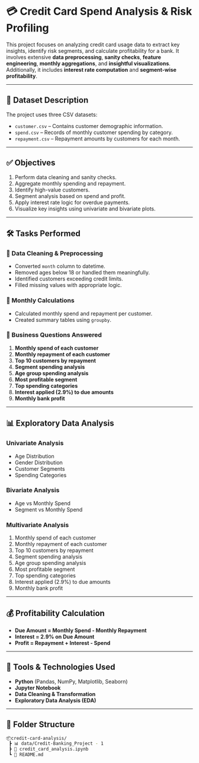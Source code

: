 # 💳 Credit Card Spend Analysis & Risk Profiling

This project focuses on analyzing credit card usage data to extract key insights, identify risk segments, and calculate profitability for a bank. It involves extensive **data preprocessing**, **sanity checks**, **feature engineering**, **monthly aggregations**, and **insightful visualizations**. Additionally, it includes **interest rate computation** and **segment-wise profitability**.

---

## 📁 Dataset Description

The project uses three CSV datasets:
- `customer.csv` – Contains customer demographic information.
- `spend.csv` – Records of monthly customer spending by category.
- `repayment.csv` – Repayment amounts by customers for each month.

---

## ✅ Objectives

1. Perform data cleaning and sanity checks.
2. Aggregate monthly spending and repayment.
3. Identify high-value customers.
4. Segment analysis based on spend and profit.
5. Apply interest rate logic for overdue payments.
6. Visualize key insights using univariate and bivariate plots.

---

## 🛠️ Tasks Performed

### 🔹 Data Cleaning & Preprocessing
- Converted `month` column to datetime.
- Removed ages below 18 or handled them meaningfully.
- Identified customers exceeding credit limits.
- Filled missing values with appropriate logic.

### 🔹 Monthly Calculations
- Calculated monthly spend and repayment per customer.
- Created summary tables using `groupby`.

### 🔹 Business Questions Answered
1. **Monthly spend of each customer**
2. **Monthly repayment of each customer**
3. **Top 10 customers by repayment**
4. **Segment spending analysis**
5. **Age group spending analysis**
6. **Most profitable segment**
7. **Top spending categories**
8. **Interest applied (2.9%) to due amounts**
9. **Monthly bank profit**

---

## 📊 Exploratory Data Analysis

### Univariate Analysis
- Age Distribution
- Gender Distribution
- Customer Segments
- Spending Categories

### Bivariate Analysis
- Age vs Monthly Spend
- Segment vs Monthly Spend

### Multivariate Analysis
1. Monthly spend of each customer
2. Monthly repayment of each customer
3. Top 10 customers by repayment
4. Segment spending analysis
5. Age group spending analysis
6. Most profitable segment
7. Top spending categories
8. Interest applied (2.9%) to due amounts
9. Monthly bank profit

---

## 💰 Profitability Calculation

- **Due Amount = Monthly Spend - Monthly Repayment**
- **Interest = 2.9% on Due Amount**
- **Profit = Repayment + Interest - Spend**

---

## 📌 Tools & Technologies Used

- **Python** (Pandas, NumPy, Matplotlib, Seaborn)
- **Jupyter Notebook**
- **Data Cleaning & Transformation**
- **Exploratory Data Analysis (EDA)**

---

## 📂 Folder Structure

```bash
📦credit-card-analysis/
 ┣ 📊 data/Credit-Banking_Project - 1
 ┣ 📄 credit_card_analysis.ipynb
 ┗ 📄 README.md

